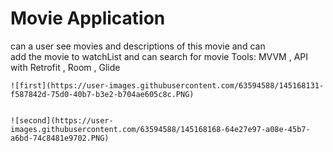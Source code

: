 
# Movie Application
can a user see movies and descriptions of this movie and can  
add the movie to watchList and can search for movie
	Tools: MVVM , API with Retrofit , Room , Glide
	
	
	![first](https://user-images.githubusercontent.com/63594588/145168131-f587842d-75d0-40b7-b3e2-b704ae605c8c.PNG)

	
	![second](https://user-images.githubusercontent.com/63594588/145168168-64e27e97-a08e-45b7-a6bd-74c8481e9702.PNG)

	
